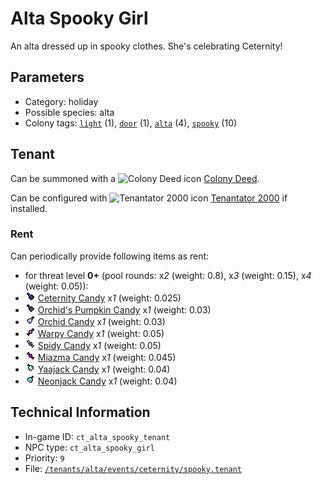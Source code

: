# Alta Spooky Girl

An alta dressed up in spooky clothes. She's celebrating Ceternity!

## Parameters

- Category: holiday
- Possible species: alta
- Colony tags: [`light`](https://ceterai.github.io/MyEnternia/Wiki/Tags/Light) (1), [`door`](https://ceterai.github.io/MyEnternia/Wiki/Tags/Door) (1), [`alta`](https://ceterai.github.io/MyEnternia/Wiki/Tags/Alta) (4), [`spooky`](https://ceterai.github.io/MyEnternia/Wiki/Tags/Spooky) (10)

## Tenant

Can be summoned with a <img src="https://starbounder.org/mediawiki/images/9/93/Colony_Deed.gif" alt="Colony Deed icon" width="9.6" height="15"/> [Colony Deed](https://starbounder.org/Colony_Deed).

Can be configured with <img src="https://steamuserimages-a.akamaihd.net/ugc/920304477977773128/D47BB0FD18E520B722C013CEDE14AC017779D44C/" alt="Tenantator 2000 icon" width="16" height="16"/> [Tenantator 2000](https://steamcommunity.com/sharedfiles/filedetails/?id=1405753979) if installed.

### Rent

Can periodically provide following items as rent:

- for threat level **0+** (pool rounds: x*2* (weight: 0.8), x*3* (weight: 0.15), x*4* (weight: 0.05)):
- <img src="https://raw.githubusercontent.com/Ceterai/Enternia/main/items/generic/food/events/ceternity/ct_ceternity_candy.png" alt="Ceternity Candy icon" loading="lazy" width="auto" height="16px"/> [Ceternity Candy](https://ceterai.github.io/MyEnternia/Wiki/CeternityCandy) x*1* (weight: 0.025)
- <img src="https://raw.githubusercontent.com/Ceterai/Enternia/main/items/generic/food/events/ceternity/ct_orchid_pumpkin_candy.png" alt="Orchid's Pumpkin Candy icon" loading="lazy" width="auto" height="16px"/> [Orchid's Pumpkin Candy](https://ceterai.github.io/MyEnternia/Wiki/Orchid'sPumpkinCandy) x*1* (weight: 0.03)
- <img src="https://raw.githubusercontent.com/Ceterai/Enternia/main/items/generic/food/events/ceternity/ct_orchid_candy.png" alt="Orchid Candy icon" loading="lazy" width="auto" height="16px"/> [Orchid Candy](https://ceterai.github.io/MyEnternia/Wiki/OrchidCandy) x*1* (weight: 0.03)
- <img src="https://raw.githubusercontent.com/Ceterai/Enternia/main/items/generic/food/events/ceternity/ct_warped_candy.png" alt="Warpy Candy icon" loading="lazy" width="auto" height="16px"/> [Warpy Candy](https://ceterai.github.io/MyEnternia/Wiki/WarpyCandy) x*1* (weight: 0.05)
- <img src="https://raw.githubusercontent.com/Ceterai/Enternia/main/items/generic/food/events/ceternity/ct_warped_spider_candy.png" alt="Spidy Candy icon" loading="lazy" width="auto" height="16px"/> [Spidy Candy](https://ceterai.github.io/MyEnternia/Wiki/SpidyCandy) x*1* (weight: 0.05)
- <img src="https://raw.githubusercontent.com/Ceterai/Enternia/main/items/generic/food/events/ceternity/ct_miazma_candy.png" alt="Miazma Candy icon" loading="lazy" width="auto" height="16px"/> [Miazma Candy](https://ceterai.github.io/MyEnternia/Wiki/MiazmaCandy) x*1* (weight: 0.045)
- <img src="https://raw.githubusercontent.com/Ceterai/Enternia/main/items/generic/food/events/ceternity/ct_yaajack_candy.png" alt="Yaajack Candy icon" loading="lazy" width="auto" height="16px"/> [Yaajack Candy](https://ceterai.github.io/MyEnternia/Wiki/YaajackCandy) x*1* (weight: 0.04)
- <img src="https://raw.githubusercontent.com/Ceterai/Enternia/main/items/generic/food/events/ceternity/ct_neonjack_candy.png" alt="Neonjack Candy icon" loading="lazy" width="auto" height="16px"/> [Neonjack Candy](https://ceterai.github.io/MyEnternia/Wiki/NeonjackCandy) x*1* (weight: 0.04)

## Technical Information

- In-game ID: `ct_alta_spooky_tenant`
- NPC type: `ct_alta_spooky_girl`
- Priority: `9`
- File: [`/tenants/alta/events/ceternity/spooky.tenant`](https://github.com/Ceterai/Enternia/blob/main/tenants/alta/events/ceternity/spooky.tenant)
